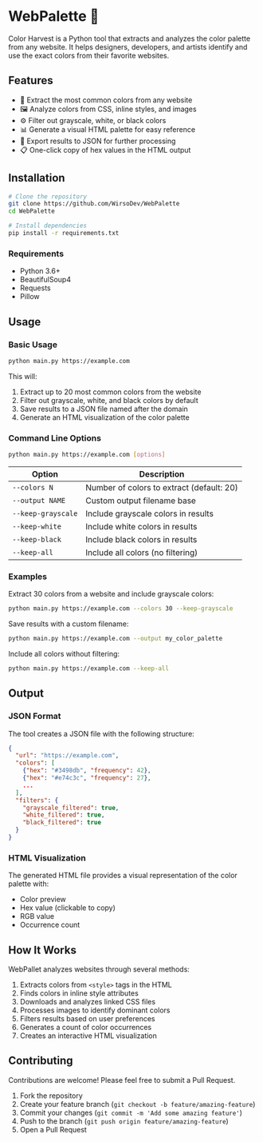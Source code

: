 # WebPalette 🎨

Color Harvest is a Python tool that extracts and analyzes the color palette from any website. It helps designers, developers, and artists identify and use the exact colors from their favorite websites.

## Features

- 🌈 Extract the most common colors from any website
- 🖼️ Analyze colors from CSS, inline styles, and images
- ⚙️ Filter out grayscale, white, or black colors
- 📊 Generate a visual HTML palette for easy reference
- 💾 Export results to JSON for further processing
- 📋 One-click copy of hex values in the HTML output

## Installation

```bash
# Clone the repository
git clone https://github.com/WirsoDev/WebPalette
cd WebPalette

# Install dependencies
pip install -r requirements.txt
```

### Requirements

- Python 3.6+
- BeautifulSoup4
- Requests
- Pillow

## Usage

### Basic Usage

```bash
python main.py https://example.com
```

This will:
1. Extract up to 20 most common colors from the website
2. Filter out grayscale, white, and black colors by default
3. Save results to a JSON file named after the domain
4. Generate an HTML visualization of the color palette

### Command Line Options

```bash
python main.py https://example.com [options]
```

| Option | Description |
|--------|-------------|
| `--colors N` | Number of colors to extract (default: 20) |
| `--output NAME` | Custom output filename base |
| `--keep-grayscale` | Include grayscale colors in results |
| `--keep-white` | Include white colors in results |
| `--keep-black` | Include black colors in results |
| `--keep-all` | Include all colors (no filtering) |

### Examples

Extract 30 colors from a website and include grayscale colors:
```bash
python main.py https://example.com --colors 30 --keep-grayscale
```

Save results with a custom filename:
```bash
python main.py https://example.com --output my_color_palette
```

Include all colors without filtering:
```bash
python main.py https://example.com --keep-all
```

## Output

### JSON Format

The tool creates a JSON file with the following structure:

```json
{
  "url": "https://example.com",
  "colors": [
    {"hex": "#3498db", "frequency": 42},
    {"hex": "#e74c3c", "frequency": 27},
    ...
  ],
  "filters": {
    "grayscale_filtered": true,
    "white_filtered": true,
    "black_filtered": true
  }
}
```

### HTML Visualization

The generated HTML file provides a visual representation of the color palette with:
- Color preview
- Hex value (clickable to copy)
- RGB value
- Occurrence count

## How It Works

WebPallet analyzes websites through several methods:

1. Extracts colors from `<style>` tags in the HTML
2. Finds colors in inline style attributes
3. Downloads and analyzes linked CSS files
4. Processes images to identify dominant colors
5. Filters results based on user preferences
6. Generates a count of color occurrences
7. Creates an interactive HTML visualization

## Contributing

Contributions are welcome! Please feel free to submit a Pull Request.

1. Fork the repository
2. Create your feature branch (`git checkout -b feature/amazing-feature`)
3. Commit your changes (`git commit -m 'Add some amazing feature'`)
4. Push to the branch (`git push origin feature/amazing-feature`)
5. Open a Pull Request
